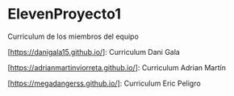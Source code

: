 # ElevenProyecto1
Curriculum de los miembros del equipo


[https://danigala15.github.io/]: Curriculum Dani Gala

[https://adrianmartinviorreta.github.io/]: Curriculum Adrian Martín

[https://megadangerss.github.io/]: Curriculum Eric Peligro
